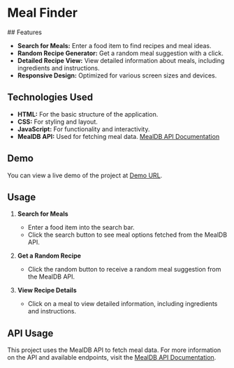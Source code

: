 <h1>Meal Finder</h1>
## Features

- **Search for Meals:** Enter a food item to find recipes and meal ideas.
- **Random Recipe Generator:** Get a random meal suggestion with a click.
- **Detailed Recipe View:** View detailed information about meals, including ingredients and instructions.
- **Responsive Design:** Optimized for various screen sizes and devices.

## Technologies Used

- **HTML:** For the basic structure of the application.
- **CSS:** For styling and layout.
- **JavaScript:** For functionality and interactivity.
- **MealDB API:** Used for fetching meal data. [MealDB API Documentation](https://www.themealdb.com/api.php)

## Demo

You can view a live demo of the project at [Demo URL](https://yourdemo.url).


## Usage

1. **Search for Meals**
    - Enter a food item into the search bar.
    - Click the search button to see meal options fetched from the MealDB API.

2. **Get a Random Recipe**
    - Click the random button to receive a random meal suggestion from the MealDB API.

3. **View Recipe Details**
    - Click on a meal to view detailed information, including ingredients and instructions.

## API Usage

This project uses the MealDB API to fetch meal data. For more information on the API and available endpoints, visit the [MealDB API Documentation](https://www.themealdb.com/api.php).



